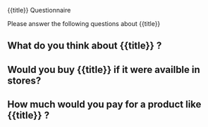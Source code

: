 {{title}} Questionnaire 

Please answer the following questions about {{title}} 

What do you think about {{title}} ? 
-

Would you buy {{title}} if it were availble in stores? 
-

How much would you pay for a product like {{title}} ? 
-